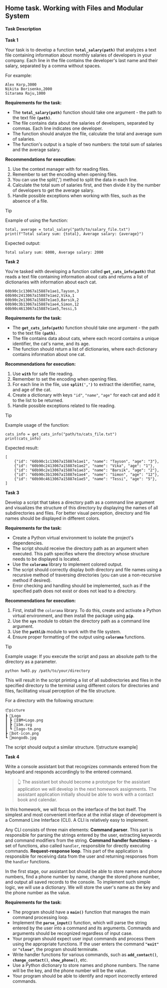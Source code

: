 ## Home task. Working with Files and Modular System

#### Task Description

**Task 1**

Your task is to develop a function **`total_salary(path)`** that analyzes a text file containing information about monthly salaries of developers in your company. Each line in the file contains the developer's last name and their salary, separated by a comma without spaces.

For example:

```
Alex Korp,3000
Nikita Borisenko,2000
Sitarama Raju,1000
```

**Requirements for the task:**

- The **`total_salary(path)`** function should take one argument - the path to the text file **`(path)`**.
- The file contains data about the salaries of developers, separated by commas. Each line indicates one developer.
- The function should analyze the file, calculate the total and average sum of salaries.
- The function's output is a tuple of two numbers: the total sum of salaries and the average salary.

**Recommendations for execution:**

1. Use the context manager with for reading files.
2. Remember to set the encoding when opening files.
3. You can use the split(',') method to split the data in each line.
4. Calculate the total sum of salaries first, and then divide it by the number of developers to get the average salary.
5. Handle possible exceptions when working with files, such as the absence of a file.

> [!TIP]
> Example of using the function:
>
> ```
> total, average = total_salary("path/to/salary_file.txt")
> print(f"Total salary sum: {total}, Average salary: {average}")
> ```
>
> Expected output:
>
> ```
> Total salary sum: 6000, Average salary: 2000
> ```

**Task 2**

You're tasked with developing a function called **`get_cats_info(path)`** that reads a text file containing information about cats and returns a list of dictionaries with information about each cat.

```
60b90c1c13067a15887e1ae1,Tayson,3
60b90c2413067a15887e1ae2,Vika,1
60b90c2e13067a15887e1ae3,Barsik,2
60b90c3b13067a15887e1ae4,Simon,12
60b90c4613067a15887e1ae5,Tessi,5
```

**Requirements for the task:**

- The **`get_cats_info(path)`** function should take one argument - the path to the text file **`(path)`**.
- The file contains data about cats, where each record contains a unique identifier, the cat's name, and its age.
- The function should return a list of dictionaries, where each dictionary contains information about one cat.

**Recommendations for execution:**

1. Use **`with`** for safe file reading.
2. Remember to set the encoding when opening files.
3. For each line in the file, use **`split(',')`** to extract the identifier, name, and age of the cat.
4. Create a dictionary with keys `"id"`, `"name"`, `"age"` for each cat and add it to the list to be returned.
5. Handle possible exceptions related to file reading.

> [!TIP]
> Example usage of the function:
>
> ```
> cats_info = get_cats_info("path/to/cats_file.txt")
> print(cats_info)
> ```
>
> Expected result:
>
> ```
> [
>     {"id": "60b90c1c13067a15887e1ae1", "name": "Tayson", "age": "3"},
>     {"id": "60b90c2413067a15887e1ae2", "name": "Vika", "age": "1"},
>     {"id": "60b90c2e13067a15887e1ae3", "name": "Barsik", "age": "2"},
>     {"id": "60b90c3b13067a15887e1ae4", "name": "Simon", "age": "12"},
>     {"id": "60b90c4613067a15887e1ae5", "name": "Tessi", "age": "5"},
> ]
> ```

**Task 3**

Develop a script that takes a directory path as a command line argument and visualizes the structure of this directory by displaying the names of all subdirectories and files. For better visual perception, directory and file names should be displayed in different colors.

**Requirements for the task:**

- Create a Python virtual environment to isolate the project's dependencies.
- The script should receive the directory path as an argument when executed. This path specifies where the directory whose structure needs to be displayed is located.
- Use the **`colorama`** library to implement colored output.
- The script should correctly display both directory and file names using a recursive method of traversing directories (you can use a non-recursive method if desired).
- Error checking and handling should be implemented, such as if the specified path does not exist or does not lead to a directory.

**Recommendations for execution:**

1. First, install the `colorama` library. To do this, create and activate a Python virtual environment, and then install the package using **`pip`**.
2. Use the **`sys`** module to obtain the directory path as a command line argument.
3. Use the **`pathlib`** module to work with the file system.
4. Ensure proper formatting of the output using **`colorama`** functions.

> [!TIP]
>
> Example usage:
> If you execute the script and pass an absolute path to the directory as a parameter.
>
> ```
> python hw03.py /path/to/your/directory
> ```
>
> This will result in the script printing a list of all subdirectories and files in the specified directory to the terminal using different colors for directories and files, facilitating visual perception of the file structure.
>
> For a directory with the following structure:
>
> ```
> 📦picture
> ┣ 📂Logo
> ┃ ┣ 📜IBM+Logo.png
> ┃ ┣ 📜ibm.svg
> ┃ ┗ 📜logo-tm.png
> ┣ 📜bot-icon.png
> ┗ 📜mongodb.jpg
> ```
>
> The script should output a similar structure.
> ![structure example]

**Task 4**

Write a console assistant bot that recognizes commands entered from the keyboard and responds accordingly to the entered command.

> 👆 The assistant bot should become a prototype for the assistant application we will
> develop in the next homework assignments. The assistant application initially should be
> able to work with a contact book and calendar.

In this homework, we will focus on the interface of the bot itself. The simplest and most convenient interface at the initial stage of development is a Command Line Interface (CLI). A CLI is relatively easy to implement.

Any CLI consists of three main elements:
**Command parser**. This part is responsible for parsing the strings entered by the user, extracting keywords and command modifiers from the string.
**Command handler functions** - a set of functions, also called `handler`, responsible for directly executing commands.
**Request-response loop**. This part of the application is responsible for receiving data from the user and returning responses from the `handler` functions.

In the first stage, our assistant bot should be able to store names and phone numbers, find a phone number by name, change the stored phone number, and output all saved records to the console. To implement such simple logic, we will use a dictionary. We will store the user's name as the key and the phone number as the value.

**Requirements for the task:**

- The program should have a **`main()`** function that manages the main command processing loop.
- Implement the **`parse_input()`** function, which will parse the string entered by the user into a command and its arguments. Commands and arguments should be recognized regardless of input case.
- Your program should expect user input commands and process them using the appropriate functions. If the user enters the command **`"exit"`** or **`"close"`**, the program should terminate.
- Write handler functions for various commands, such as **`add_contact()`**, **`change_contact()`**, **`show_phone()`**, etc.
- Use a Python dictionary to store names and phone numbers. The name will be the key, and the phone number will be the value.
- Your program should be able to identify and report incorrectly entered commands.
